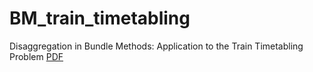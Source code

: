 # BM_train_timetabling
Disaggregation in Bundle Methods: Application to the Train Timetabling Problem [PDF](https://trafikverket.diva-portal.org/smash/get/diva2:1699503/FULLTEXT01.pdf)
